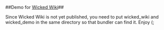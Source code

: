 ##Demo for [Wicked Wiki](https://github.com/myokomu/wicked_wiki)##

Since Wicked Wiki is not yet published, you need to put wicked_wiki and wicked_demo in the same directory so that bundler can find it. Enjoy (;
